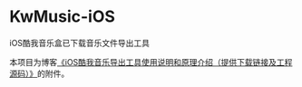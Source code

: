 # KwMusic-iOS
iOS酷我音乐盒已下载音乐文件导出工具

本项目为博客[《iOS酷我音乐导出工具使用说明和原理介绍（提供下载链接及工程源码）》](http://www.hainter.com/ios-kwmusic-export-tools)的附件。
